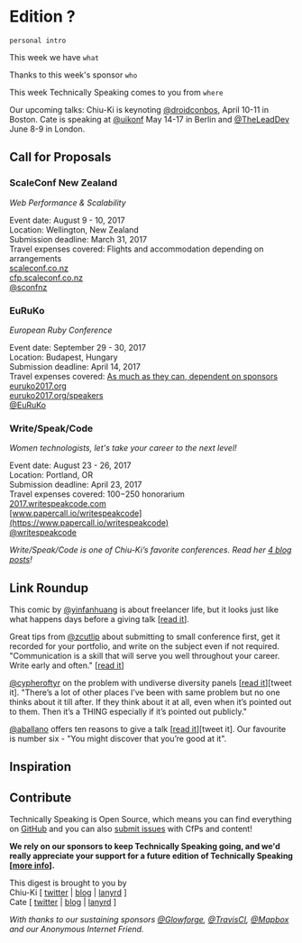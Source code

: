 # Edition ?

`personal intro`

This week we have `what`

Thanks to this week's sponsor `who`

This week Technically Speaking comes to you from `where`

Our upcoming talks: Chiu-Ki is keynoting [@droidconbos](http://twitter.com/droidconbos), April 10-11 in Boston. Cate is speaking at [@uikonf](http://twitter.com/uikonf) May 14-17 in Berlin and [@TheLeadDev](http://twitter.com/theleaddev) June 8-9 in London.


## Call for Proposals

### ScaleConf New Zealand
*Web Performance & Scalability*

Event date: August 9 - 10, 2017  
Location: Wellington, New Zealand  
Submission deadline: March 31, 2017  
Travel expenses covered: Flights and accommodation depending on arrangements  
[scaleconf.co.nz](http://scaleconf.co.nz/)  
[cfp.scaleconf.co.nz](https://cfp.scaleconf.co.nz/)  
[@sconfnz](https://twitter.com/sconfnz)


### EuRuKo
*European Ruby Conference*

Event date: September 29 - 30, 2017  
Location: Budapest, Hungary  
Submission deadline: April 14, 2017  
Travel expenses covered: [As much as they can, dependent on sponsors](http://pastebin.com/DfQ1K1nP)  
[euruko2017.org](https://euruko2017.org/)  
[euruko2017.org/speakers](https://euruko2017.org/speakers/)  
[@EuRuKo](https://twitter.com/EuRuKo)


### Write/Speak/Code
*Women technologists, let's take your career to the next level!*  

Event date: August 23 - 26, 2017  
Location: Portland, OR  
Submission deadline: April 23, 2017  
Travel expenses covered: $100-$250 honorarium  
[2017.writespeakcode.com](http://2017.writespeakcode.com/)  
[www.papercall.io/writespeakcode](https://www.papercall.io/writespeakcode)  
[@writespeakcode](https://twitter.com/writespeakcode)

*Write/Speak/Code is one of Chiu-Ki’s favorite conferences. Read her [4 blog posts](http://blog.sqisland.com/2015/03/write-speak-code.html)!*  


## Link Roundup

This comic by [@yinfanhuang](https://twitter.com/yinfanhuang/status/844757960060481536) is about freelancer life, but it looks just like what happens days before a giving talk [[read it](https://twitter.com/yinfanhuang/status/844757960060481536)].

Great tips from [@zcutlip](https://twitter.com/zcutlip) about submitting to small conference first, get it recorded for your portfolio, and write on the subject even if not required. "Communication is a skill that will serve you well throughout your career. Write early and often." [[read it](https://twitter.com/zcutlip/status/844904876920352769)]

[@cypheroftyr](http://twitter.com/cypheroftyr) on the problem with undiverse diversity panels [[read it](https://medium.com/@cypheroftyr/the-diversity-conversation-has-to-change-47c054842347#.2jhms0n0h)][tweet it]. "There’s a lot of other places I’ve been with same problem but no one thinks about it till after. If they think about it at all, even when it’s pointed out to them. Then it’s a THING especially if it’s pointed out publicly."

[@aballano](https://twitter.com/aballano) offers ten reasons to give a talk [[read it](https://medium.com/@aballano/10-reasons-to-give-at-least-one-public-talk-in-your-life-52ea550ad7d0)][tweet it]. Our favourite is number six - "You might discover that you’re good at it".

## Inspiration




## Contribute

Technically Speaking is Open Source, which means you can find everything on [GitHub](https://github.com/catehstn/technically-speaking/) and you can also [submit issues](https://github.com/catehstn/technically-speaking/issues/new) with CfPs and content!

**We rely on our sponsors to keep Technically Speaking going, and we'd really appreciate your support for a future edition of Technically Speaking [[more info](http://www.techspeak.email/sponsorship/)].**  


This digest is brought to you by  
Chiu-Ki [ [twitter](https://twitter.com/chiuki) | [blog](http://blog.sqisland.com/) | [lanyrd](http://lanyrd.com/profile/chiuki/) ]  
Cate [ [twitter](https://twitter.com/catehstn) | [blog](http://www.cate.blog/) | [lanyrd](http://lanyrd.com/profile/catehstn/) ]

*With thanks to our sustaining sponsors [@Glowforge](http://twitter.com/glowforge), [@TravisCI](http://twitter.com/travisci), [@Mapbox](http://twitter.com/mapbox) and our Anonymous Internet Friend.*
